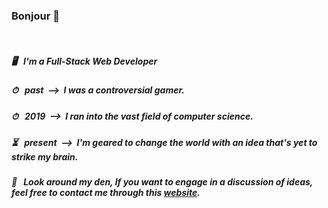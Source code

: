 ### Bonjour 🌴
</br>

##### 🖥 &nbsp;&nbsp;I'm a **Full-Stack Web Developer**
##### ⏱ &nbsp;&nbsp;**past &nbsp;-->&nbsp;** I was a controversial gamer.
##### ⏱ &nbsp;&nbsp;**2019 &nbsp;-->&nbsp;** I ran into the vast field of **computer science**.
##### ⏳ &nbsp;&nbsp;**present &nbsp;-->&nbsp;** I'm geared to change the world with an **idea** that's yet to strike my brain.
##### 🏦 &nbsp;&nbsp;Look around my den, If you want to **engage in a discussion of ideas**, feel free to contact me through this [website](https://monstadev.vercel.app/).
